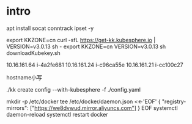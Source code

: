 # intro

apt install socat conntrack ipset -y

export KKZONE=cn
curl -sfL https://get-kk.kubesphere.io | VERSION=v3.0.13 sh -
export KKZONE=cn
VERSION=v3.0.13 sh downloadKubekey.sh 


10.16.161.64 i-4a2fe681
10.16.161.24 i-c96ca55e
10.16.161.21 i-cc100c27

hostname小写


./kk create config --with-kubesphere  -f ./config.yaml


mkdir -p /etc/docker
tee /etc/docker/daemon.json <<-'EOF'
{
  "registry-mirrors": ["https://we8dvwud.mirror.aliyuncs.com"]
}
EOF
systemctl daemon-reload
systemctl restart docker
